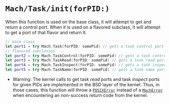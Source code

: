 # ``Mach/Task/init(forPID:)``

When this function is used on the base class, it will attempt to get and return a control port. When it is used on a flavored subclass, it will attempt to get a port of that flavor and return it.

```swift
// base class
let port1 = try Mach.Task(forPID: somePid) // gets a task control port
// flavored subclasses
let port2 = try Mach.TaskControl(forPID: somePid) // gets a task control port
let port3 = try Mach.TaskRead(forPID: somePid) // gets a task read port
let port4 = try Mach.TaskInspect(forPID: somePid) // gets a task inspect port
let port5 = try Mach.TaskName(forPID: somePid) // gets a task name port
```

- Warning: The kernel calls to get task _read_ ports and task _inspect_ ports for given PIDs are implemented in the BSD layer of the kernel. Thus, in those cases, this function will throw a [`POSIXError`](https://developer.apple.com/documentation/foundation/posixerror) instead of a [`MachError`](https://developer.apple.com/documentation/foundation/macherror) when encountering an non-success return code from the kernel.